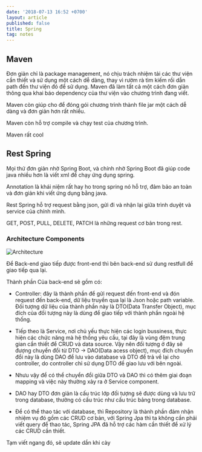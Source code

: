 ```yaml
---
date: '2018-07-13 16:52 +0700'
layout: article
published: false
title: Spring
tag: notes
---
```

## Maven
Đơn giản chỉ là package management, nó chịu trách nhiệm tải các thư viện cần thiết và sử dụng một cách dễ dàng, thay vì rườm rà tìm kiếm rồi dẫn path đến thư viện đó để sử dụng. Maven đã làm tất cả một cách đơn giản thông qua khai báo dependency của thư viện vào chương trình đang viết.

Maven còn giúp cho để đóng gói chương trình thành file jar một cách dễ dàng và đơn giản hơn rất nhiều.

Maven còn hỗ trợ compile và chạy test của chương trình.

Maven rất cool
## Rest Spring

Mọi thứ đơn giản nhờ Spring Boot, và chính nhờ Spring Boot đã giúp code java nhiều hơn là viết xml để chạy ứng dụng spring.

Annotation là khái niệm rất hay ho trong spring nó hỗ trợ, đảm bảo an toàn và đơn giản khi viết ứng dụng bằng java.

Rest Spring hỗ trợ request bằng json, gửi đi và nhận lại giữa trình duyệt và service của chính mình.

GET, POST, PULL, DELETE, PATCH là những request cơ bản trong rest.

### Architecture Components

![Architecture]({{site.baseurl}}/https://user-images.githubusercontent.com/8192210/42720880-0033f0ec-875a-11e8-8cb1-3e45ab8ac006.png)

Để Back-end giao tiếp được front-end thì bên back-end sử dung restfull để giao tiếp qua lại. 

Thành phần Của back-end sẽ gồm có:
- Controller: đây là thành phần để gửi request đến front-end và đón request đến back-end, dữ liệu truyền qua lại là Json hoặc path variable. Đối tượng dữ liệu của thành phần này là DTO(Data Transfer Object), mục đích của đối tượng này là dùng để giao tiếp với thành phần ngoài hệ thống.

- Tiếp theo là Service, nơi chủ yếu thực hiện các login bussiness, thực hiện các chức năng mà hệ thống yêu cầu, tại đây là vùng đệm trung gian cần thiết để CRUD và data source. Vậy nên đối tượng ở đây sẽ đượng chuyển đổi từ DTO -> DAO(Data acess object), mục đích chuyển đổi này là dùng DAO để lưu vào database và DTO để trả về lại cho controller, do controller chỉ sử dụng DTO để giao lưu với bên ngoài.

- Nhưu vậy để có thể chuyển đổi giữa DTO và DAO thì có thêm giai đoạn mapping và việc này thường xảy ra ở Service component.

- DAO hay DTO đơn giản là cấu trúc lớp đối tượng sẽ được dùng và lưu trữ trong database, thường có cấu trúc như cấu trúc bảng trong database.

- Để có thể thao tác với database, thì Repository là thành phần đảm nhận nhiệm vụ đó gồm các CRUD cơ bản, với Spring Jpa thì ta không cần phải viết query để thao tác, Spring JPA đã hỗ trợ các hàm cần thiết để xử lý các CRUD cần thiết.

Tạm viết ngang đó, sẽ update dần khi cày
